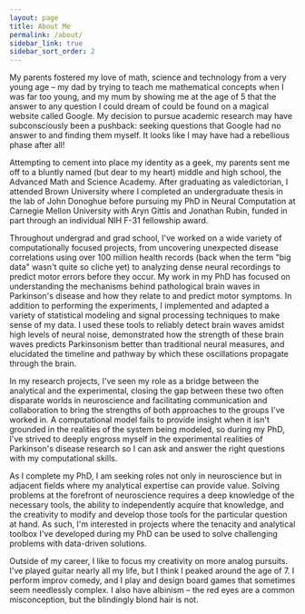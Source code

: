 ```yaml
---
layout: page
title: About Me
permalink: /about/
sidebar_link: true
sidebar_sort_order: 2
---
```


My parents fostered my love of math, science and technology from a very young age – my dad by trying to teach me mathematical concepts when I was far too young, and my mum by showing me at the age of 5 that the answer to any question I could dream of could be found on a magical website called Google. My decision to pursue academic research may have subconsciously been a pushback: seeking questions that Google had no answer to and finding them myself. It looks like I may have had a rebellious phase after all!

Attempting to cement into place my identity as a geek, my parents sent me off to a bluntly named (but dear to my heart) middle and high school, the Advanced Math and Science Academy. After graduating as valedictorian, I attended Brown University where I completed an undergraduate thesis in the lab of John Donoghue before pursuing my PhD in Neural Computation at Carnegie Mellon University with Aryn Gittis and Jonathan Rubin, funded in part through an individual NIH F-31 fellowship award.

Throughout undergrad and grad school, I've worked on a wide variety of computationally focused projects, from uncovering unexpected disease correlations using over 100 million health records (back when the term "big data" wasn't quite so cliche yet) to analyzing dense neural recordings to predict motor errors before they occur. My work in my PhD has focused on understanding the mechanisms behind pathological brain waves in Parkinson's disease and how they relate to and predict motor symptoms. In addition to performing the experiments, I implemented and adapted a variety of statistical modeling and signal processing techniques to make sense of my data. I used these tools to reliably detect brain waves amidst high levels of neural noise, demonstrated how the strength of these brain waves predicts Parkinsonism better than traditional neural measures, and elucidated the timeline and pathway by which these oscillations propagate through the brain.

In my research projects, I've seen my role as a bridge between the analytical and the experimental, closing the gap between these two often disparate worlds in neuroscience and facilitating communication and collaboration to bring the strengths of both approaches to the groups I've worked in. A computational model fails to provide insight when it isn't grounded in the realities of the system being modeled, so during my PhD, I've strived to deeply engross myself in the experimental realities of Parkinson's disease research so I can ask and answer the right questions with my computational skills.

As I complete my PhD, I am seeking roles not only in neuroscience but in adjacent fields where my analytical expertise can provide value. Solving problems at the forefront of neuroscience requires a deep knowledge of the necessary tools, the ability to independently acquire that knowledge, and the creativity to modify and develop those tools for the particular question at hand. As such, I'm interested in projects where the tenacity and analytical toolbox I've developed during my PhD can be used to solve challenging problems with data-driven solutions.

Outside of my career, I like to focus my creativity on more analog pursuits. I've played guitar nearly all my life, but I think I peaked around the age of 7. I perform improv comedy, and I play and design board games that sometimes seem needlessly complex. I also have albinism – the red eyes are a common misconception, but the blindingly blond hair is not.